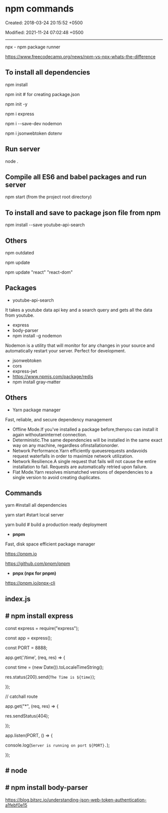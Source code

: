 # npm commands

Created: 2018-03-24 20:15:52 +0500

Modified: 2021-11-24 07:02:48 +0500

---

npx - npm package runner

<https://www.freecodecamp.org/news/npm-vs-npx-whats-the-difference>

## To install all dependencies

npm install

npm init # for creating package.json

npm init -y

npm i express

npm i --save-dev nodemon

npm i jsonwebtoken dotenv

## Run server

node .

## Compile all ES6 and babel packages and run server

npm start (from the project root directory)

## To install and save to package json file from npm

npm install --save youtube-api-search

## Others

npm outdated

npm update

npm update "react" "react-dom"

## Packages

- youtube-api-search

It takes a youtube data api key and a search query and gets all the data from youtube.

- express
- body-parser
- npm install -g nodemon

Nodemon is a utility that will monitor for any changes in your source and automatically restart your server. Perfect for development.

- jsonwebtoken
- cors
- express-jwt
- <https://www.npmjs.com/package/redis>
- npm install gray-matter

## Others

- Yarn package manager

Fast, reliable, and secure dependency management

- Offline Mode.If you've installed a package before,thenyou can install it again withoutaninternet connection.
- Deterministic.The same dependencies will be installed in the same exact way on any machine, regardless ofinstallationorder.
- Network Performance.Yarn efficiently queuesrequests andavoids request waterfalls in order to maximize network utilization.
- Network Resilience.A single request that fails will not cause the entire installation to fail. Requests are automatically retried upon failure.
- Flat Mode.Yarn resolves mismatched versions of dependencies to a single version to avoid creating duplicates.

## Commands

yarn #install all dependencies

yarn start #start local server

yarn build # build a production ready deployment

- **pnpm**

Fast, disk space efficient package manager

<https://pnpm.io>

<https://github.com/pnpm/pnpm>

- **pnpx (npx for pnpm)**

<https://pnpm.io/pnpx-cli>

## index.js

## # npm install express

const express = require("express");

const app = express();

const PORT = 8888;

app.get('/time', (req, res) => {

const time = (new Date()).toLocaleTimeString();

res.status(200).send(`The Time is ${time}`);

});

// catchall route

app.get("*", (req, res) => {

res.sendStatus(404);

});

app.listen(PORT, () => {

console.log(`Server is running on port ${PORT}.`);

});

## # node

## # npm install body-parser

<https://blog.bitsrc.io/understanding-json-web-token-authentication-a1febf0e15>
